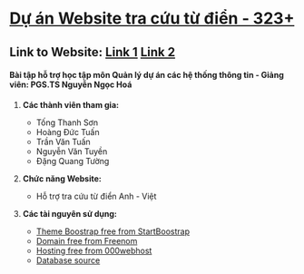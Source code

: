 # [Dự án Website tra cứu từ điển - 323+](https://github.com/vuvihi/demotudienonline)
## Link to Website: [Link 1](http://demoquanlyduan.tk/) [Link 2](https://tu-dien-online.000webhostapp.com/)
#### Bài tập hỗ trợ học tập môn Quản lý dự án các hệ thống thông tin - Giảng viên: PGS.TS Nguyễn Ngọc Hoá

1. **Các thành viên tham gia:**
    * Tống Thanh Sơn
    * Hoàng Đức Tuấn
    * Trần Văn Tuấn
    * Nguyễn Văn Tuyền
    * Đặng Quang Tường
    
2. **Chức năng Website:**
    * Hỗ trợ tra cứu từ điển Anh - Việt

3. **Các tài nguyên sử dụng:**
    * [Theme Boostrap free from StartBoostrap](https://github.com/BlackrockDigital/startbootstrap-landing-page)
    * [Domain free from Freenom](https://www.freenom.com/en/index.html)
    * [Hosting free from 000webhost](https://www.000webhost.com/)
    * [Database source](http://www.informatik.uni-leipzig.de/~duc/Dict/)
   

